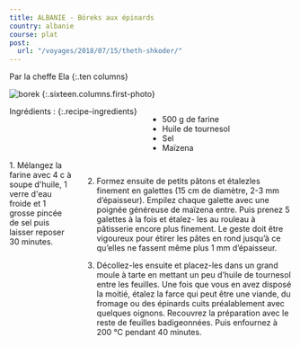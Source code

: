 ```yaml
---
title: ALBANIE - Böreks aux épinards
country: albanie
course: plat
post:
  url: "/voyages/2018/07/15/theth-shkoder/"
---
```


Par la cheffe Ela
{:.ten columns}
<!--fin extrait-->

![borek](https://lh3.googleusercontent.com/2YF6Sujue8IQunvOwQ_6yIGzgEYw529mCacxSPHWBZsZhB0murEQF9Fqp36kpOvYXzuc2rRZzNHwmDnTJ_PAg905zZMvyapybfYiAHHEYWLzrdeZB7326hMTsAaoJc8XpB5owtDj0mdORYeRfV6LClbXSHqq9wQ5mZPeNzJ9iL1jmT9KemFBAba4XuVvFuBemH1bW7sCsIWDPAS3n5Te9QEIauSymqQCBsl2n68yIB105U1UIUm0hrwj3-ryG0JD7z-EyhshtokH6RnshCnLSOZNc5wEq_2ZS0RDlofh00rifyUq7AIKAodAuzwKqDfxlWp8Ng3VIjS_X8U8OLUBWhO4LsYdjtjkG6vLVTpJ_81YWCEkcPr462gNNuM83N49y_uHHzlMNMEydbRhjNjI0YKlLcr5Cz1W10bzIB9n3JS_EpVyYrxoFsL_-NHh5JrGPyVh2xuaRd-mgVJ_5m4ZXO4ce0Zi2n8gYqQK3QdrXK9MSU7o7buAAvjdW6b6CUg-oDBL0vVYzE210o3gF_wzwzOrXOHP6LOhnDIgfL54PhwszFZ3HSZ4iluM3ewrbm6CFT_-Hw9zqZ3oInk0EXdslde8wNvRxalzI7oEmstbUnzgVE41NB2yOn-PPHpTcM-2govy8KD-HO2BJ-uKUsW98_moFuff1xJCEIXhMOaF0gRxsYkM1HiBhvBIqDl9fMfZDj2tlptOb193XtvFYaD8cycO=w900)
{:.sixteen.columns.first-photo}

<div class="four columns" markdown="1">
Ingrédients :
{:.recipe-ingredients}

- 500 g de farine
- Huile de tournesol
- Sel
- Maïzena
</div>

<div class="ten columns" markdown="1">
1. Mélangez la farine avec 4 c à soupe
d'huile, 1 verre d'eau froide et 1 grosse pincée
de sel puis laisser reposer 30 minutes.

2. Formez ensuite de petits pâtons et étalezles
finement en galettes (15 cm de diamètre,
2-3 mm d’épaisseur). Empilez chaque galette
avec une poignée généreuse de maïzena
entre. Puis prenez 5 galettes à la fois et étalez-
les au rouleau à pâtisserie encore plus
finement. Le geste doit être vigoureux pour
étirer les pâtes en rond jusqu’à ce qu’elles ne
fassent même plus 1 mm d’épaisseur.

3. Décollez-les ensuite et placez-les dans un
grand moule à tarte en mettant un peu d’huile
de tournesol entre les feuilles. Une fois que
vous en avez disposé la moitié, étalez la farce
qui peut être une viande, du fromage ou des
épinards cuits préalablement avec quelques
oignons. Recouvrez la préparation avec le
reste de feuilles badigeonnées. Puis enfournez
à 200 °C pendant 40 minutes.
</div>

